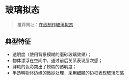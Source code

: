 # 玻璃拟态

> 推荐网址：[在线制作玻璃拟态](https://lingdaima.com/glass/)

## 典型特征

- 透明度（使用背景模糊的磨砂玻璃效果）；
- 物体漂浮在空间中，通过前后关系表现层次感；
- 鲜艳的色彩突出了模糊的透明度；
- 半透明物体边缘的微妙处理，采用细腻的边框表现玻璃质感

